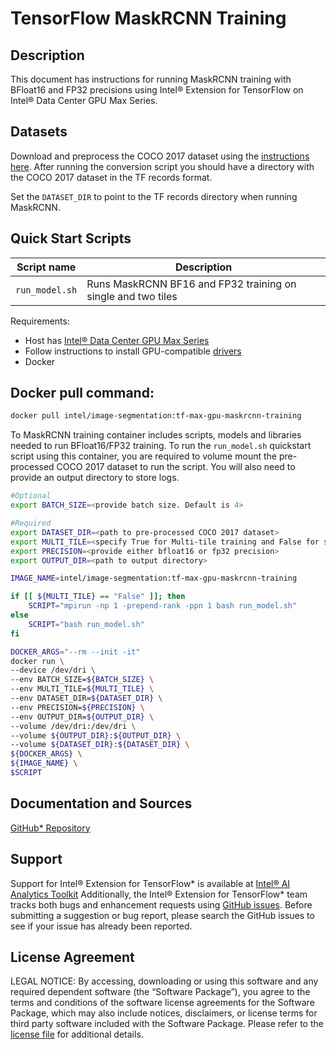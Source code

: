 # TensorFlow MaskRCNN Training

## Description

This document has instructions for running MaskRCNN training with BFloat16 and FP32 precisions using Intel® Extension for TensorFlow on Intel® Data Center GPU Max Series.

## Datasets

Download and preprocess the COCO 2017 dataset using the [instructions here](./README.md). After running the conversion script you should have a directory with the COCO 2017 dataset in the TF records format.

Set the `DATASET_DIR` to point to the TF records directory when running MaskRCNN. 

## Quick Start Scripts
| Script name | Description |
|-------------|-------------|
| `run_model.sh` | Runs MaskRCNN BF16 and FP32 training on single and two tiles |

Requirements:
* Host has [Intel® Data Center GPU Max Series](https://ark.intel.com/content/www/us/en/ark/products/series/232874/intel-data-center-gpu-max-series.html)
* Follow instructions to install GPU-compatible [drivers](https://dgpu-docs.intel.com/driver/installation.html)
* Docker

## Docker pull command:

```bash
docker pull intel/image-segmentation:tf-max-gpu-maskrcnn-training
```
To MaskRCNN training container includes scripts, models and libraries needed to run BFloat16/FP32 training. To run the `run_model.sh` quickstart script using this container, you are required to volume mount the pre-processed COCO 2017 dataset to run the script. You will also need to provide an output directory to store logs.

```bash
#Optional
export BATCH_SIZE=<provide batch size. Default is 4>

#Required
export DATASET_DIR=<path to pre-processed COCO 2017 dataset>
export MULTI_TILE=<specify True for Multi-tile training and False for single-tile training>
export PRECISION=<provide either bfloat16 or fp32 precision>
export OUTPUT_DIR=<path to output directory>

IMAGE_NAME=intel/image-segmentation:tf-max-gpu-maskrcnn-training

if [[ ${MULTI_TILE} == "False" ]]; then
    SCRIPT="mpirun -np 1 -prepend-rank -ppn 1 bash run_model.sh"
else 
    SCRIPT="bash run_model.sh"
fi

DOCKER_ARGS="--rm --init -it"
docker run \
--device /dev/dri \
--env BATCH_SIZE=${BATCH_SIZE} \
--env MULTI_TILE=${MULTI_TILE} \
--env DATASET_DIR=${DATASET_DIR} \
--env PRECISION=${PRECISION} \
--env OUTPUT_DIR=${OUTPUT_DIR} \
--volume /dev/dri:/dev/dri \
--volume ${OUTPUT_DIR}:${OUTPUT_DIR} \
--volume ${DATASET_DIR}:${DATASET_DIR} \
${DOCKER_ARGS} \
${IMAGE_NAME} \
$SCRIPT
```
## Documentation and Sources

[GitHub* Repository](https://github.com/IntelAI/models/tree/master/docker/max-gpu)

## Support
Support for Intel® Extension for TensorFlow* is available at [Intel® AI Analytics Toolkit](https://www.intel.com/content/www/us/en/developer/tools/oneapi/ai-analytics-toolkit.html#gs.qbretz) Additionally, the Intel® Extension for TensorFlow* team tracks both bugs and enhancement requests using [GitHub issues](https://github.com/intel/intel-extension-for-tensorflow/issues). Before submitting a suggestion or bug report, please search the GitHub issues to see if your issue has already been reported.

## License Agreement

LEGAL NOTICE: By accessing, downloading or using this software and any required dependent software (the “Software Package”), you agree to the terms and conditions of the software license agreements for the Software Package, which may also include notices, disclaimers, or license terms for third party software included with the Software Package. Please refer to the [license file](https://github.com/IntelAI/models/tree/master/third_party) for additional details.
